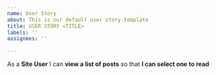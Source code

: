 ```yaml
---
name: User Story
about: This is our default user story template
title: USER STORY <TITLE>
labels: ''
assignees: ''

---
```


As a **Site User** I can **view a list of posts** so that **I can select one to read**

